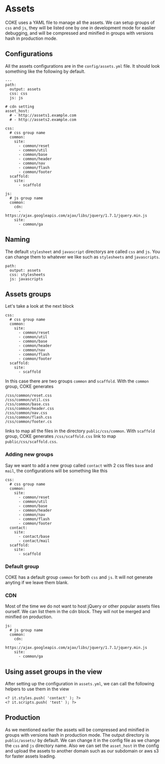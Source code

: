 # Assets

COKE uses a YAML file to manage all the assets. We can setup groups of `css` and `js`, they will be listed one by one in development mode for easlier debugging, and will be compressed and minified in groups with versions hash in production mode.



## Configurations

All the assets configurations are in the `config/assets.yml` file. It should look something like the following by default.

    ---
    path:
      output: assets
      css: css
      js: js

    # cdn setting
    asset_host:
      # - http://assets1.example.com
      # - http://assets2.example.com

    css:
      # css group name
      common:
        site:
          - common/reset
          - common/util
          - common/base
          - common/header
          - common/nav
          - common/flash
          - common/footer
      scaffold:
        site:
          - scaffold

    js:
      # js group name
      common:
        cdn:
          - https://ajax.googleapis.com/ajax/libs/jquery/1.7.1/jquery.min.js
        site:
          - common/ga



## Naming

The default `stylesheet` and `javascript` directorys are called `css` and `js`. You can change them to whatever we like such as `stylesheets` and `javascripts`.

    path:
      output: assets
      css: stylesheets
      js: javascripts



## Assets groups

Let's take a look at the next block

    css:
      # css group name
      common:
        site:
          - common/reset
          - common/util
          - common/base
          - common/header
          - common/nav
          - common/flash
          - common/footer
      scaffold:
        site:
          - scaffold

In this case there are two groups `common` and `scaffold`. With the `common` group, COKE generates

    /css/common/reset.css
    /css/common/util.css
    /css/common/base.css
    /css/common/header.css
    /css/common/nav.css
    /css/common/flash.css
    /css/common/footer.cs

links to map all the files in the directory `public/css/common`. With `scaffold` group, COKE generates `/css/scaffold.css` link to map `public/css/scaffold.css`.



### Adding new groups

Say we want to add a new group called `contact` with 2 css files `base` and `mail`, the configurations will be something like this

    css:
      # css group name
      common:
        site:
          - common/reset
          - common/util
          - common/base
          - common/header
          - common/nav
          - common/flash
          - common/footer
      contact:
        site:
          - contact/base
          - contact/mail
      scaffold:
        site:
          - scaffold




### Default group

COKE has a default group `common` for both `css` and `js`. It will not generate anyting if we leave them blank.



### CDN

Most of the time we do not want to host jQuery or other popular assets files ourself. We can list them in the cdn block. They will not be merged and minified on production.

    js:
      # js group name
      common:
        cdn:
          - https://ajax.googleapis.com/ajax/libs/jquery/1.7.1/jquery.min.js
        site:
          - common/ga



## Using asset groups in the view

After setting up the configuration in `assets.yml`, we can call the following helpers to use them in the view

    <? it.styles.push( 'contact' ); ?>
    <? it.scripts.push( 'test' ); ?>



## Production

As we mentioned earlier the assets will be compressed and minified in groups with versions hash in production mode. The output directory is `public/assets/` by default. We can change it in the config file as we change the `css` and `js` directory name. Also we can set the `asset_host` in the config and upload the assets to another domain such as our subdomain or aws s3 for faster assets loading.

